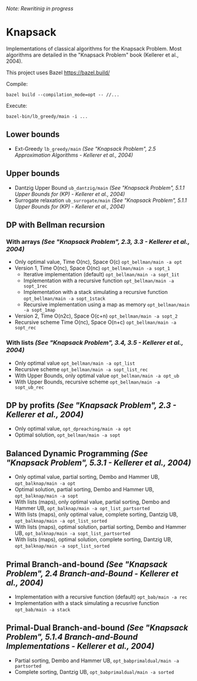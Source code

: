 *Note: Rewritinig in progress*

# Knapsack

Implementations of classical algorithms for the Knapsack Problem. Most algorithms are detailed in the "Knapsack Problem" book (Kellerer et al., 2004).

This project uses Bazel https://bazel.build/

Compile:
```
bazel build --compilation_mode=opt -- //...
```

Execute:
```
bazel-bin/lb_greedy/main -i ...
```

## Lower bounds

- Ext-Greedy `lb_greedy/main` *(See "Knapsack Problem", 2.5 Approximation Algorithms - Kellerer et al., 2004)*

## Upper bounds

- Dantzig Upper Bound `ub_dantzig/main` *(See "Knapsack Problem", 5.1.1 Upper Bounds for (KP) - Kellerer et al., 2004)*
- Surrogate relaxation `ub_surrogate/main` *(See "Knapsack Problem", 5.1.1 Upper Bounds for (KP) - Kellerer et al., 2004)*

## DP with Bellman recursion

### With arrays *(See "Knapsack Problem", 2.3, 3.3 - Kellerer et al., 2004)*

- Only optimal value, Time O(nc), Space O(c) `opt_bellman/main -a opt`
- Version 1, Time O(nc), Space O(nc) `opt_bellman/main -a sopt_1`
  - Iterative implementation (default) `opt_bellman/main -a sopt_1it`
  - Implementation with a recursive function `opt_bellman/main -a sopt_1rec`
  - Implementation with a stack simulating a recursive function `opt_bellman/main -a sopt_1stack`
  - Recursive implementation using a map as memory `opt_bellman/main -a sopt_1map`
- Version 2, Time O(n2c), Space O(c+n) `opt_bellman/main -a sopt_2`
- Recursive scheme Time O(nc), Space O(n+c) `opt_bellman/main -a sopt_rec`

### With lists *(See "Knapsack Problem", 3.4, 3.5 - Kellerer et al., 2004)*

- Only optimal value `opt_bellman/main -a opt_list`
- Recursive scheme `opt_bellman/main -a sopt_list_rec`
- With Upper Bounds, only optimal value `opt_bellman/main -a opt_ub`
- With Upper Bounds, recursive scheme `opt_bellman/main -a sopt_ub_rec`

## DP by profits *(See "Knapsack Problem", 2.3 - Kellerer et al., 2004)*

- Only optimal value, `opt_dpreaching/main -a opt`
- Optimal solution, `opt_bellman/main -a sopt`

## Balanced Dynamic Programming *(See "Knapsack Problem", 5.3.1 - Kellerer et al., 2004)*

- Only optimal value, partial sorting, Dembo and Hammer UB, `opt_balknap/main -a opt`
- Optimal solution, partial sorting, Dembo and Hammer UB, `opt_balknap/main -a sopt`
- With lists (maps), only optimal value, partial sorting, Dembo and Hammer UB, `opt_balknap/main -a opt_list_partsorted`
- With lists (maps), only optimal value, complete sorting, Dantzig UB, `opt_balknap/main -a opt_list_sorted`
- With lists (maps), optimal solution, partial sorting, Dembo and Hammer UB, `opt_balknap/main -a sopt_list_partsorted`
- With lists (maps), optimal solution, complete sorting, Dantzig UB, `opt_balknap/main -a sopt_list_sorted`

## Primal Branch-and-bound *(See "Knapsack Problem", 2.4 Branch-and-Bound - Kellerer et al., 2004)*

- Implementation with a recursive function (default) `opt_bab/main -a rec`
- Implementation with a stack simulating a recusrive function `opt_bab/main -a stack`

## Primal-Dual Branch-and-bound *(See "Knapsack Problem", 5.1.4 Branch-and-Bound Implementations - Kellerer et al., 2004)*

- Partial sorting, Dembo and Hammer UB, `opt_babprimaldual/main -a partsorted`
- Complete sorting, Dantzig UB, `opt_babprimaldual/main -a sorted`

